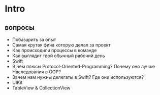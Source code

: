 # Intro

## вопросы
- Побазарить за опыт
- Самая крутая фича которую делал за проект
- Как происходили процессы в команде
- Как выглядит твой обычный рабочий день
- Swift
- В чем плюсы Protocol-Oriented-Programming? Почему оно лучше Наследования в OOP?
- Зачем нам нужны делегаты в Swift? Где они используются?
- UIKit
- TableView & CollectionView


